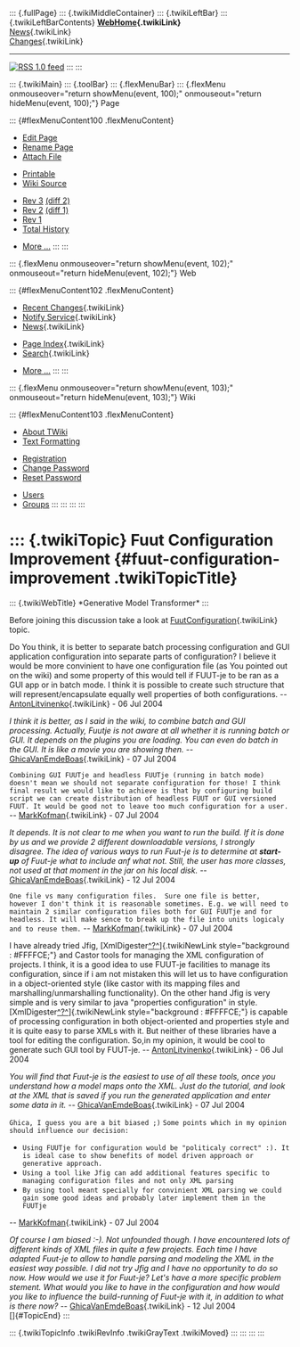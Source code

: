 ::: {.fullPage}
::: {.twikiMiddleContainer}
::: {.twikiLeftBar}
::: {.twikiLeftBarContents}
**[WebHome](WebHome){.twikiLink}**\
[News](WebNews){.twikiLink}\
[Changes](WebChanges){.twikiLink}

------------------------------------------------------------------------

[![](http://www.program-transformation.org/twiki/pub/rss.gif "RSS 1.0 feed")](WebRss@skin=rss)
:::
:::

::: {.twikiMain}
::: {.toolBar}
::: {.flexMenuBar}
::: {.flexMenu onmouseover="return showMenu(event, 100);" onmouseout="return hideMenu(event, 100);"}
Page

::: {#flexMenuContent100 .flexMenuContent}
-   [Edit
    Page](http://www.program-transformation.org/edit/Gmt/FuutConfigurationImprovement?t=1536827729)
-   [Rename
    Page](http://www.program-transformation.org/rename/Gmt/FuutConfigurationImprovement)
-   [Attach
    File](http://www.program-transformation.org/attach/Gmt/FuutConfigurationImprovement)

<!-- -->

-   [Printable](http://www.program-transformation.org/view/Gmt/FuutConfigurationImprovement?skin=print.pattern)
-   [Wiki
    Source](http://www.program-transformation.org/view/Gmt/FuutConfigurationImprovement?skin=text&raw=on&contenttype=text/plain)

<!-- -->

-   [Rev
    3](http://www.program-transformation.org/view/Gmt/FuutConfigurationImprovement?rev=1.3)
    [(diff 2)](http://www.program-transformation.org/rdiff/Gmt/FuutConfigurationImprovement?rev1=1.3&rev2=1.2)
-   [Rev
    2](http://www.program-transformation.org/view/Gmt/FuutConfigurationImprovement?rev=1.2)
    [(diff 1)](http://www.program-transformation.org/rdiff/Gmt/FuutConfigurationImprovement?rev1=1.2&rev2=1.1)
-   [Rev
    1](http://www.program-transformation.org/view/Gmt/FuutConfigurationImprovement?rev=1.1)
-   [Total
    History](http://www.program-transformation.org/rdiff/Gmt/FuutConfigurationImprovement)

<!-- -->

-   [More
    \...](http://www.program-transformation.org/oops/Gmt/FuutConfigurationImprovement?template=oopsmore&param1=1.3&param2=1.3)
:::
:::

::: {.flexMenu onmouseover="return showMenu(event, 102);" onmouseout="return hideMenu(event, 102);"}
Web

::: {#flexMenuContent102 .flexMenuContent}
-   [Recent Changes](WebChanges){.twikiLink}
-   [Notify Service](WebNotify){.twikiLink}
-   [News](WebNews){.twikiLink}

<!-- -->

-   [Page Index](WebIndex){.twikiLink}
-   [Search](WebSearch){.twikiLink}

<!-- -->

-   [More
    \...](http://www.program-transformation.org/oops/Gmt/FuutConfigurationImprovement?template=oopsmore&param1=1.3&param2=1.3)
:::
:::

::: {.flexMenu onmouseover="return showMenu(event, 103);" onmouseout="return hideMenu(event, 103);"}
Wiki

::: {#flexMenuContent103 .flexMenuContent}
-   [About
    TWiki](http://www.program-transformation.org/view/TWiki/WebHome)
-   [Text
    Formatting](http://www.program-transformation.org/view/TWiki/TextFormattingRules)

<!-- -->

-   [Registration](http://www.program-transformation.org/view/TWiki/TWikiRegistration)
-   [Change
    Password](http://www.program-transformation.org/view/TWiki/ChangePassword)
-   [Reset
    Password](http://www.program-transformation.org/view/TWiki/ResetPassword)

<!-- -->

-   [Users](http://www.program-transformation.org/view/Main/TWikiUsers)
-   [Groups](http://www.program-transformation.org/view/Main/TWikiGroups)
:::
:::
:::
:::

::: {.twikiTopic}
Fuut Configuration Improvement {#fuut-configuration-improvement .twikiTopicTitle}
==============================

::: {.twikiWebTitle}
\*Generative Model Transformer\*
:::

Before joining this discussion take a look at
[FuutConfiguration](FuutConfiguration){.twikiLink} topic.

Do You think, it is better to separate batch processing configuration
and GUI application configuration into separate parts of configuration?
I believe it would be more convinient to have one configuration file (as
You pointed out on the wiki) and some property of this would tell if
FUUT-je to be ran as a GUI app or in batch mode. I think it is possible
to create such structure that will represent/encapsulate equally well
properties of both configurations. \--
[AntonLitvinenko](../Main/AntonLitvinenko){.twikiLink} - 06 Jul 2004

*I think it is better, as I said in the wiki, to combine batch and GUI
processing. Actually, Fuutje is not aware at all whether it is running
batch or GUI. It depends on the plugins you are loading. You can even do
batch in the GUI. It is like a movie you are showing then.* \--
[GhicaVanEmdeBoas](../Main/GhicaVanEmdeBoas){.twikiLink} - 07 Jul 2004

`Combining GUI FUUTje and headless FUUTje (running in batch mode) doesn't mean we should not separate configuration for those! I think final result we would like to achieve is that by configuring build script we can create distribution of headless FUUT or GUI versioned FUUT. It would be good not to leave too much configuration for a user.`
\-- [MarkKofman](../Main/MarkKofman){.twikiLink} - 07 Jul 2004

*It depends. It is not clear to me when you want to run the build. If it
is done by us and we provide 2 different downloadable versions, I
strongly disagree. The idea of various ways to run Fuut-je is to
determine at **start-up** of Fuut-je what to include anf what not.
Still, the user has more classes, not used at that moment in the jar on
his local disk.* \--
[GhicaVanEmdeBoas](../Main/GhicaVanEmdeBoas){.twikiLink} - 12 Jul 2004

`One file vs many configuration files.  Sure one file is better, however I don't think it is reasonable sometimes. E.g. we will need to maintain 2 similar configuration files both for GUI FUUTje and for headless. It will make sence to break up the file into units logicaly and to reuse them.`
\-- [MarkKofman](../Main/MarkKofman){.twikiLink} - 07 Jul 2004

I have already tried Jfig,
[XmlDigester[^?^](http://www.program-transformation.org/edit/Gmt/XmlDigester?topicparent=Gmt.FuutConfigurationImprovement)]{.twikiNewLink
style="background : #FFFFCE;"} and Castor tools for managing the XML
configuration of projects. I think, it is a good idea to use FUUT-je
facilities to manage its configuration, since if i am not mistaken this
will let us to have configuration in a object-oriented style (like
castor with its mapping files and marshalling/unmarshalling
functionality). On the other hand Jfig is very simple and is very
similar to java \"properties configuration\" in style.
[XmlDigester[^?^](http://www.program-transformation.org/edit/Gmt/XmlDigester?topicparent=Gmt.FuutConfigurationImprovement)]{.twikiNewLink
style="background : #FFFFCE;"} is capable of processing configuration in
both object-oriented and properties style and it is quite easy to parse
XMLs with it. But neither of these libraries have a tool for editing the
configuration. So,in my opinion, it would be cool to generate such GUI
tool by FUUT-je. \--
[AntonLitvinenko](../Main/AntonLitvinenko){.twikiLink} - 06 Jul 2004

*You will find that Fuut-je is the easiest to use of all these tools,
once you understand how a model maps onto the XML. Just do the tutorial,
and look at the XML that is saved if you run the generated application
and enter some data in it.* \--
[GhicaVanEmdeBoas](../Main/GhicaVanEmdeBoas){.twikiLink} - 07 Jul 2004

`Ghica, I guess you are a bit biased ;)`
`Some points which in my opinion should influence our decision:`

-   `Using FUUTje for configuration would be "politicaly correct" :). It is ideal case to show benefits of model driven approach or generative approach.`
-   `Using a tool like Jfig can add additional features specific to managing configuration files and not only XML parsing`
-   `By using tool meant specially for convinient XML parsing we could gain some good ideas and probably later implement them in the FUUTje`

\-- [MarkKofman](../Main/MarkKofman){.twikiLink} - 07 Jul 2004

*Of course I am biased :-). Not unfounded though. I have encountered
lots of different kinds of XML files in quite a few projects. Each time
I have adapted Fuut-je to allow to handle parsing and modeling the XML
in the easiest way possible. I did not try Jfig and I have no
opportunity to do so now. How would we use it for Fuut-je? Let\'s have a
more specific problem stement. What would you like to have in the
configuration and how would you like to influence the build-running of
Fuut-je with it, in addition to what is there now?* \--
[GhicaVanEmdeBoas](../Main/GhicaVanEmdeBoas){.twikiLink} - 12 Jul 2004\
[]{#TopicEnd}
:::

::: {.twikiTopicInfo .twikiRevInfo .twikiGrayText .twikiMoved}
:::
:::
:::
:::
